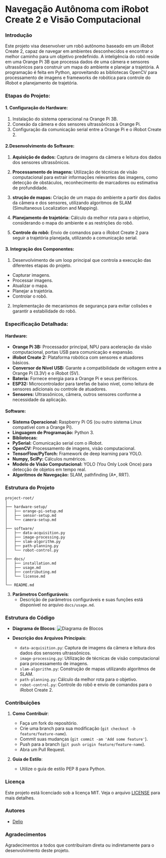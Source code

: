 # Navegação Autônoma com iRobot Create 2 e Visão Computacional

### Introdução
Este projeto visa desenvolver um robô autônomo baseado em um iRobot Create 2, capaz de navegar em ambientes desconhecidos e encontrar o melhor caminho para um objetivo predefinido. A inteligência do robô reside em uma Orange Pi 3B que processa dados de uma câmera e sensores ultrassônicos para construir um mapa do ambiente e planejar a trajetória. A programação é feita em Python, aproveitando as bibliotecas OpenCV para processamento de imagens e frameworks de robótica para controle do iRobot e planejamento de trajetória.

### Etapas do Projeto:

#### 1. Configuração do Hardware:

1. Instalação do sistema operacional na Orange Pi 3B.
2. Conexão da câmera e dos sensores ultrassônicos à Orange Pi.
3. Configuração da comunicação serial entre a Orange Pi e o iRobot Create 2.

#### 2.Desenvolvimento do Software:

1. **Aquisição de dados:** Captura de imagens da câmera e leitura dos dados dos sensores ultrassônicos.

2. **Processamento de imagens:** Utilização de técnicas de visão computacional para extrair informações relevantes das imagens, como detecção de obstáculos, reconhecimento de marcadores ou estimativa de profundidade.

3. **strução de mapas:** Criação de um mapa do ambiente a partir dos dados da câmera e dos sensores, utilizando algoritmos de SLAM (Simultaneous Localization and Mapping).

4. **Planejamento de trajetória:** Cálculo da melhor rota para o objetivo, considerando o mapa do ambiente e as restrições do robô.

5. **Controle do robô:** Envio de comandos para o iRobot Create 2 para seguir a trajetória planejada, utilizando a comunicação serial.

#### 3. Integração dos Componentes:

1. Desenvolvimento de um loop principal que controla a execução das diferentes etapas do projeto.
- Capturar imagens.
- Processar imagens.
- Atualizar o mapa.
- Planejar a trajetória.
- Controlar o robô.
  
2. Implementação de mecanismos de segurança para evitar colisões e garantir a estabilidade do robô.

### Especificação Detalhada:

#### Hardware:

- **Orange Pi 3B:** Processador principal, NPU para aceleração da visão computacional, portas USB para comunicação e expansão.
- **iRobot Create 2:** Plataforma robótica com sensores e atuadores básicos.
- **Conversor de Nível USB:** Garante a compatibilidade de voltagem entre a Orange Pi (3.3V) e o iRobot (5V).
- **Bateria:** Fornece energia para a Orange Pi e seus periféricos.
- **ESP32:** Microcontrolador para tarefas de baixo nível, como leitura de sensores adicionais ou controle de atuadores.
- **Sensores:** Ultrassônicos, câmera, outros sensores conforme a necessidade da aplicação.

#### Software:

- **Sistema Operacional:** Raspberry Pi OS (ou outro sistema Linux compatível com a Orange Pi).
- **Linguagem de Programação:** Python 3.
- **Bibliotecas:**
- **PySerial:** Comunicação serial com o iRobot.
- **OpenCV:** Processamento de imagens, visão computacional.
- **TensorFlow/PyTorch:** Framework de deep learning para YOLO.
- **Numpy, SciPy:** Cálculos numéricos.
- **Modelo de Visão Computacional:** YOLO (You Only Look Once) para detecção de objetos em tempo real.
- **Algoritmos de Navegação:** SLAM, pathfinding (A*, RRT).


### Estrutura do Projeto
```
project-root/
│
├── hardware-setup/
│   ├── orange-pi-setup.md
│   ├── sensor-setup.md
│   └── camera-setup.md
│
├── software/
│   ├── data-acquisition.py
│   ├── image-processing.py
│   ├── slam-algorithm.py
│   ├── path-planning.py
│   └── robot-control.py
│
├── docs/
│   ├── installation.md
│   ├── usage.md
│   ├── contributing.md
│   └── license.md
│
└── README.md
```

3. **Parâmetros Configuráveis**:
   - Descrição de parâmetros configuráveis e suas funções está disponível no arquivo `docs/usage.md`.

### Estrutura do Código
- **Diagrama de Blocos**:
  ![Diagrama de Blocos](docs/block-diagram.png)

- **Descrição dos Arquivos Principais**:
  - `data-acquisition.py`: Captura de imagens da câmera e leitura dos dados dos sensores ultrassônicos.
  - `image-processing.py`: Utilização de técnicas de visão computacional para processamento de imagens.
  - `slam-algorithm.py`: Construção de mapas utilizando algoritmos de SLAM.
  - `path-planning.py`: Cálculo da melhor rota para o objetivo.
  - `robot-control.py`: Controle do robô e envio de comandos para o iRobot Create 2.

### Contribuições
1. **Como Contribuir**:
   - Faça um fork do repositório.
   - Crie uma branch para sua modificação (`git checkout -b feature/feature-name`).
   - Commit suas mudanças (`git commit -am 'Add some feature'`).
   - Push para a branch (`git push origin feature/feature-name`).
   - Abra um Pull Request.

2. **Guia de Estilo**:
   - Utilize o guia de estilo PEP 8 para Python.

### Licença
Este projeto está licenciado sob a licença MIT. Veja o arquivo [LICENSE](LICENSE) para mais detalhes.

### Autores
- [Delio](https://github.com/DelioMg)

### Agradecimentos
Agradecimentos a todos que contribuíram direta ou indiretamente para o desenvolvimento deste projeto.

